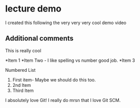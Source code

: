 # lecture demo
I created this following the very very very cool demo video

## Additional comments

This is really cool

*Item 1 
*Item Two - I like spelling vs number good job.
*Item 3

Numbered List

1. First item- Maybe we should do this too.
2. 2nd Item
3. Third Item

I absolutely love Git!
I really do mrsn that I love Git SCM.
